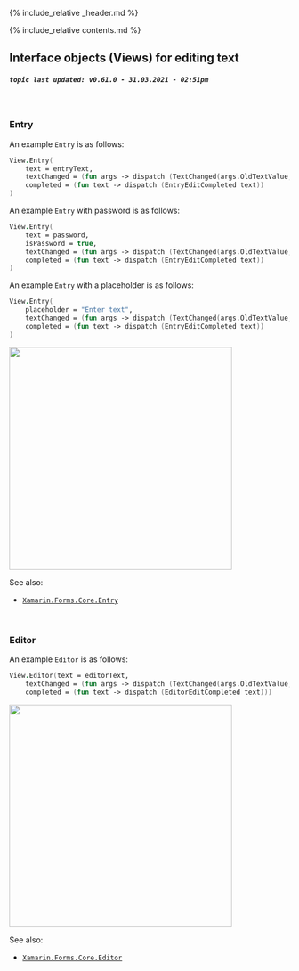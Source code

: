 {% include_relative _header.md %}

{% include_relative contents.md %}

Interface objects (Views) for editing text
------
##### `topic last updated: v0.61.0 - 31.03.2021 - 02:51pm`
<br /> 

### Entry
An example `Entry` is as follows:

```fsharp
View.Entry(
    text = entryText,
    textChanged = (fun args -> dispatch (TextChanged(args.OldTextValue, args.NewTextValue))),
    completed = (fun text -> dispatch (EntryEditCompleted text))
)
```

An example `Entry` with password is as follows:

```fsharp
View.Entry(
    text = password,
    isPassword = true,
    textChanged = (fun args -> dispatch (TextChanged(args.OldTextValue, args.NewTextValue))),
    completed = (fun text -> dispatch (EntryEditCompleted text))
)
```

An example `Entry` with a placeholder is as follows:

```fsharp
View.Entry(
    placeholder = "Enter text",
    textChanged = (fun args -> dispatch (TextChanged(args.OldTextValue, args.NewTextValue))),
    completed = (fun text -> dispatch (EntryEditCompleted text))
)
```

<img src="https://user-images.githubusercontent.com/52166903/60177359-9cdae280-9810-11e9-9d80-059a9a885b72.png" width="400">

See also:

* [`Xamarin.Forms.Core.Entry`](https://docs.microsoft.com/en-us/dotnet/api/Xamarin.Forms.Entry)

<br /> 

### Editor
An example `Editor` is as follows:

```fsharp
View.Editor(text = editorText,
    textChanged = (fun args -> dispatch (TextChanged(args.OldTextValue, args.NewTextValue))),
    completed = (fun text -> dispatch (EditorEditCompleted text)))
```

<img src="https://user-images.githubusercontent.com/52166903/60175558-d2c99800-980b-11e9-9755-860cc9a60dcf.png" width="400">

See also:

* [`Xamarin.Forms.Core.Editor`](https://docs.microsoft.com/en-us/dotnet/api/Xamarin.Forms.Editor)
